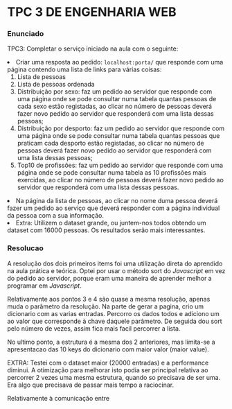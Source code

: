 <h1>TPC 3 DE ENGENHARIA WEB</h1>

<h3>Enunciado</h3>

<p>TPC3: Completar o serviço iniciado na aula com o seguinte:
            </p>
              <li>Criar uma resposta ao pedido: <code>localhost:porta/</code> que responde 
              com uma página contendo uma lista de links para várias coisas: <ol>
                <li>Lista de pessoas</li>
                <li>Lista de pessoas ordenada</li>
                <li>Distribuição por sexo: faz um pedido ao servidor que responde com uma 
                  página onde se pode consultar numa tabela quantas pessoas de cada sexo estão 
                  registadas, ao clicar no número de pessoas deverá fazer novo pedido ao
                  servidor que responderá com uma lista dessas pessoas;
                </li>
                <li>Distribuição por desporto: faz um pedido ao servidor que responde com uma 
                  página onde se pode consultar numa tabela quantas pessoas que praticam cada desporto estão 
                  registadas, ao clicar no número de pessoas deverá fazer novo pedido ao
                  servidor que responderá com uma lista dessas pessoas;
                </li>
                <li>
                  Top10 de profissões: faz um pedido ao servidor que responde com uma 
                  página onde se pode consultar numa tabela as 10 profissões mais exercidas, 
                  ao clicar no número de pessoas deverá fazer novo pedido ao
                  servidor que responderá com uma lista dessas pessoas.
                </li>
              </ol></li>
              <li>
                Na página da lista de pessoas, ao clicar no nome duma pessoa deverá fazer um
                pedido ao serviço que deverá responder com a página individual da pessoa com 
                a sua informação.
              </li>
              <li>Extra: Utilizem o dataset grande, ou juntem-nos todos obtendo um dataset com 
                16000 pessoas. Os resultados serão mais interessantes.
              </li>

<h3>Resolucao</h3>

<p>A resolução dos dois primeiros items foi uma utilização direta do aprendido na aula prática e teórica. Optei por usar o método sort do <i>Javascript</i> em vez do pedido ao servidor, porque eram uma maneira de aprender melhor a programar em <i>Javascript</i>.</p>

<p>Relativamente aos pontos 3 e 4 são quase a mesma resolução, apenas muda o parâmetro da resolução. Na parte de gerar a pagina, crio um dicionario com as varias entradas. Percorro os dados todos e adiciono um ao valor que corresponde à chave daquele parâmetro. De seguida dou sort pelo número de vezes, assim fica mais facil percorrer a lista.</p>

<p>No ultimo ponto, a estrutura é a mesma dos 2 anteriores, mas limita-se a apresentacao das 10 keys do dicionario com maior valor (maior value).</p>

<p>EXTRA: Testei com o dataset maior (20000 entradas) e a performance diminui. A otimização para melhorar isto podia ser principal relativa ao percorrer 2 vezes uma mesma estrutura, quando so precisava de ser uma. Era algo que precisava de passar mais tempo a raciocinar.</p>

<p>Relativamente à comunicação entre </p>
